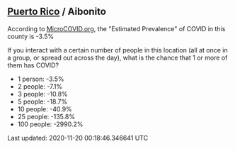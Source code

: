
## [Puerto Rico](/united-states/puerto-rico) / Aibonito

According to [MicroCOVID.org](http://microcovid.org),
the "Estimated Prevalence" of COVID in this county is -3.5%

If you interact with a certain number of people in this location
(all at once in a group, or spread out across the day), what is the chance that
1 or more of them has COVID?

- 1 person: -3.5%
- 2 people: -7.1%
- 3 people: -10.8%
- 5 people: -18.7%
- 10 people: -40.9%
- 25 people: -135.8%
- 100 people: -2990.2%

Last updated: 2020-11-20 00:18:46.346641 UTC
